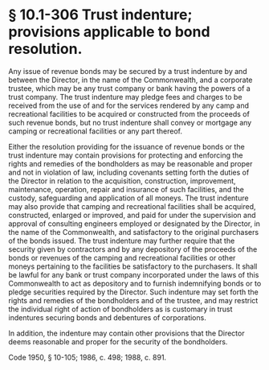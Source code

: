 # § 10.1-306 Trust indenture; provisions applicable to bond resolution.

<p>Any issue of revenue bonds may be secured by a trust indenture by and between the Director, in the name of the Commonwealth, and a corporate trustee, which may be any trust company or bank having the powers of a trust company. The trust indenture may pledge fees and charges to be received from the use of and for the services rendered by any camp and recreational facilities to be acquired or constructed from the proceeds of such revenue bonds, but no trust indenture shall convey or mortgage any camping or recreational facilities or any part thereof.</p><p>Either the resolution providing for the issuance of revenue bonds or the trust indenture may contain provisions for protecting and enforcing the rights and remedies of the bondholders as may be reasonable and proper and not in violation of law, including covenants setting forth the duties of the Director in relation to the acquisition, construction, improvement, maintenance, operation, repair and insurance of such facilities, and the custody, safeguarding and application of all moneys. The trust indenture may also provide that camping and recreational facilities shall be acquired, constructed, enlarged or improved, and paid for under the supervision and approval of consulting engineers employed or designated by the Director, in the name of the Commonwealth, and satisfactory to the original purchasers of the bonds issued. The trust indenture may further require that the security given by contractors and by any depository of the proceeds of the bonds or revenues of the camping and recreational facilities or other moneys pertaining to the facilities be satisfactory to the purchasers. It shall be lawful for any bank or trust company incorporated under the laws of this Commonwealth to act as depository and to furnish indemnifying bonds or to pledge securities required by the Director. Such indenture may set forth the rights and remedies of the bondholders and of the trustee, and may restrict the individual right of action of bondholders as is customary in trust indentures securing bonds and debentures of corporations.</p><p>In addition, the indenture may contain other provisions that the Director deems reasonable and proper for the security of the bondholders.</p><p>Code 1950, § 10-105; 1986, c. 498; 1988, c. 891.</p>